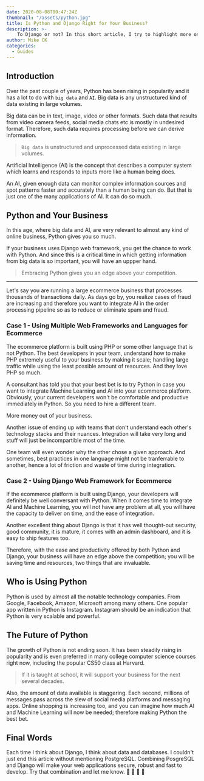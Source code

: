 ```yaml
---
date: 2020-08-08T00:47:24Z
thumbnail: "/assets/python.jpg"
title: Is Python and Django Right for Your Business?
description: >-
    To Django or not? In this short article, I try to highlight more on the benefits of Python to your business. It gives your business more than a fighting chance; a future.
author: Mike CK
categories:
  - Guides
---
```


## Introduction

Over the past couple of years, Python has been rising in popularity and it has a lot to do with `big data` and `AI`. Big data is any unstructured kind of data existing in large volumes.

Big data can be in text, image, video or other formats. Such data that results from video camera feeds, social media chats etc is mostly in undesired format. Therefore, such data requires processing before we can derive information.

> `Big data` is unstructured and unprocessed data existing in large volumes.

Artificial Intelligence (AI) is the concept that describes a computer system which learns and responds to inputs more like a human being does.

An AI, given enough data can monitor complex information sources and spot patterns faster and accurately than a human being can do. But that is just one of the many applications of AI. It can do so much.

## Python and Your Business

In this age, where big data and AI, are very relevant to almost any kind of online business, Python gives you so much.

If your business uses Django web framework, you get the chance to work with Python. And since this is a critical time in which getting information from big data is so important, you will have an uppper hand.

> Embracing Python gives you an edge above your competition.

---

Let's say you are running a large ecommerce business that processes thousands of transactions daily. As days go by, you realize cases of fraud are increasing and therefore you want to integrate AI in the order processing pipeline so as to reduce or eliminate spam and fraud.

### Case 1 - Using Multiple Web Frameworks and Languages for Ecommerce

The ecommerce platform is built using PHP or some other language that is not Python. The best developers in your team, understand how to make PHP extremely useful to your business by making it scale; handling large traffic while using the least possible amount of resources. And they love PHP so much.

A consultant has told you that your best bet is to try Python in case you want to integrate Machine Learning and AI into your ecommerce platform. Obviously, your current developers won't be comfortable and productive immediately in Python. So you need to hire a different team.

More money out of your business.

Another issue of ending up with teams that don't understand each other's technology stacks and their nuances. Integration will take very long and stuff will just be incompartible most of the time.

One team will even wonder why the other chose a given approach. And sometimes, best practices in one language might not be tranferrable to another, hence a lot of friction and waste of time during integration.

### Case 2 - Using Django Web Framework for Ecommerce

If the ecommerce platform is built using Django, your developers will definitely be well conversant with Python. When it comes time to integrate AI and Machine Learning, you will not have any problem at all, you will have the capacity to deliver on time, and the ease of integration.

Another excellent thing about Django is that it has well thought-out security, good community, it is mature, it comes with an admin dashboard, and it is easy to ship features too.

Therefore, with the ease and productivity offered by both Python and Django, your business will have an edge above the competition; you will be saving time and resources, two things that are invaluable.

## Who is Using Python

Python is used by almost all the notable technology companies. From Google, Facebook, Amazon, Microsoft among many others. One popular app written in Python is Instagram. Instagram should be an indication that Python is very scalable and powerful.

## The Future of Python

The growth of Python is not ending soon. It has been steadily rising in popularity and is even preferred in many college computer science courses right now, including the popular CS50 class at Harvard.

> If it is taught at school, it will support your business for the next several decades.

Also, the amount of data available is staggering. Each second, millions of messages pass across the slew of social media platforms and messaging apps. Online shopping is increasing too, and you can imagine how much AI and Machine Learning will now be needed; therefore making Python the best bet.

## Final Words

Each time I think about Django, I think about data and databases. I couldn't just end this article without mentioning PostgreSQL. Combining PosgreSQL and Django will make your web applications secure, robust and fast to develop. Try that combination and let me know. 
🚀 🚀 🚀 🚀
